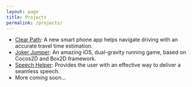 ```yaml
---
layout: page
title: Projects
permalink: /projects/
---
```


* [Clear Path](http://usunyu.com/ClearPath/): A new smart phone app helps navigate driving with an accurate travel time estimation.
* [Joker Jumper](http://usunyu.com/JokerJumper/): An amazing iOS, dual-gravity running game, based on Cocos2D and Box2D framework.
* [Speech Helper](https://scv-slide.appspot.com/): Provides the user with an effective way to deliver a seamless speech.
* More coming soon...
